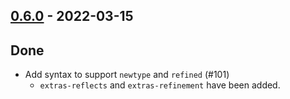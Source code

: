 ## [0.6.0](https://github.com/kevin-lee/extras/issues?utf8=%E2%9C%93&q=is%3Aissue+is%3Aclosed+-label%3Ainvalid+milestone%3Amilestone6) - 2022-03-15

## Done
* Add syntax to support `newtype` and `refined` (#101)
  * `extras-reflects` and `extras-refinement` have been added.
